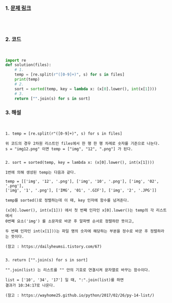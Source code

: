 
### 1. [문제 링크](https://programmers.co.kr/learn/courses/30/lessons/17686)

<br><br>

### 2. 코드 
<br>

```py
import re
def solution(files):
    # 1.
    temp = [re.split(r"([0-9]+)", s) for s in files]
    print(temp)
    # 2.
    sort = sorted(temp, key = lambda x: (x[0].lower(), int(x[1])))
    # 3.
    return ["".join(s) for s in sort]
```

### 3. 해설

<br>
  
    1. temp = [re.split(r"([0-9]+)", s) for s in files]
    
    위 코드의 경우 2차원 리스트인 files에서 한 행 한 행 차례로 숫자를 기준으로 나눈다. 
    s = "img12.png" 이면 temp = ["img", "12", ".png"] 가 된다. 
    
    
    2. sort = sorted(temp, key = lambda x: (x[0].lower(), int(x[1])))
    
    1번에 의해 생성된 temp는 다음과 같다.
    
    temp = [['img', '12', '.png'], ['img', '10', '.png'], ['img', '02', '.png'], 
    ['img', '1', '.png'], ['IMG', '01', '.GIF'], ['img', '2', '.JPG']]
    
    temp를 sorted()로 정렬하는데 이 때, key 인자에 함수를 넘겨준다. 
    
    (x[0].lower(), int(x[1])) 에서 첫 번째 인자인 x[0].lower()는 temp의 각 리스트에서 
    0번째 요소('img') 를 소문자로 바꾼 후 알파벳 순서로 정렬하란 뜻이고, 
    
    두 번째 인자인 int(x[1]))는 파일 명의 숫자에 해당하는 부분을 정수로 바꾼 후 정렬하라는 뜻이다.
    
    (참고 : https://dailyheumsi.tistory.com/67)
    
    
    3. return ["".join(s) for s in sort]
    
    "".join(list) 는 리스트를 "" 안의 기호로 연결시켜 문자열로 바꾸는 함수이다. 
    
    list = ['10', '34', '17'] 일 때, ":".join(list)를 하면
    결과가 10:34:17로 나온다. 
    
    (참고 : https://wayhome25.github.io/python/2017/02/26/py-14-list/)
    
